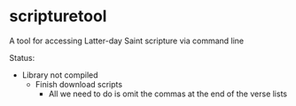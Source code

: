 # scripturetool
A tool for accessing Latter-day Saint scripture via command line

Status:
 * Library not compiled
    * Finish download scripts
       * All we need to do is omit the commas at the end of the verse lists